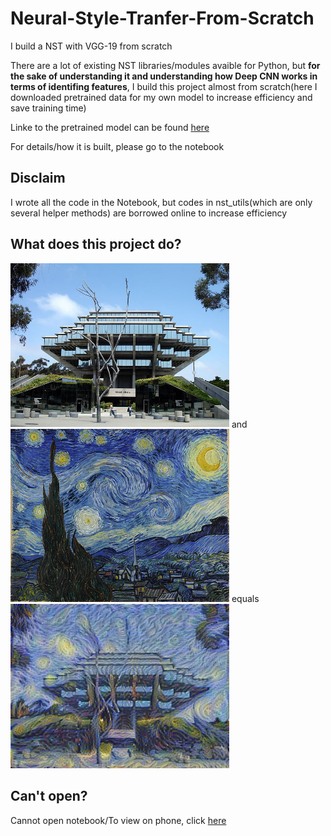 # Neural-Style-Tranfer-From-Scratch
I build a NST with VGG-19 from scratch

There are a lot of existing NST libraries/modules avaible for Python, but **for the sake of understanding it and understanding how Deep CNN works in terms of identifing features**, I build this project almost from scratch(here I downloaded pretrained data for my own model to increase efficiency and save training time)

Linke to the pretrained model can be found [here](http://www.vlfeat.org/matconvnet/pretrained/)

For details/how it is built, please go to the notebook

## Disclaim
I wrote all the code in the Notebook, but codes in nst_utils(which are only several helper methods) are borrowed online to increase efficiency

## What does this project do?
<img src="images/geisal.jpg" width="350" alt="content">
and
<img src="images/starry-night-style.jpg" width="350" alt="style">
equals
<img src="output/generated_image2.jpg" width="350" alt="nst">

## Can't open?
Cannot open notebook/To view on phone, click [here](https://nbviewer.jupyter.org/github/Rabona17/Neural-Style-Tranfer-From-Scratch/blob/master/Neural-Style-Transfer_From_Scratch.ipynb)
